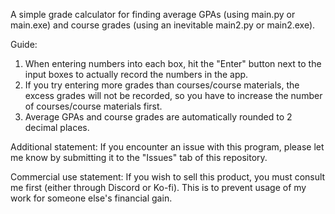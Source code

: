 A simple grade calculator for finding average GPAs (using main.py or main.exe) and course grades (using an inevitable main2.py or main2.exe).

Guide:
1. When entering numbers into each box, hit the "Enter" button next to the input boxes to actually record the numbers in the app.
2. If you try entering more grades than courses/course materials, the excess grades will not be recorded, so you have to increase the number of courses/course materials first.
3. Average GPAs and course grades are automatically rounded to 2 decimal places.

Additional statement: If you encounter an issue with this program, please let me know by submitting it to the "Issues" tab of this repository.

Commercial use statement: If you wish to sell this product, you must consult me first (either through Discord or Ko-fi). This is to prevent usage of my work for someone else's financial gain.
